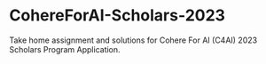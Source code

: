 # CohereForAI-Scholars-2023
Take home assignment and solutions for Cohere For AI (C4AI) 2023 Scholars Program Application.
